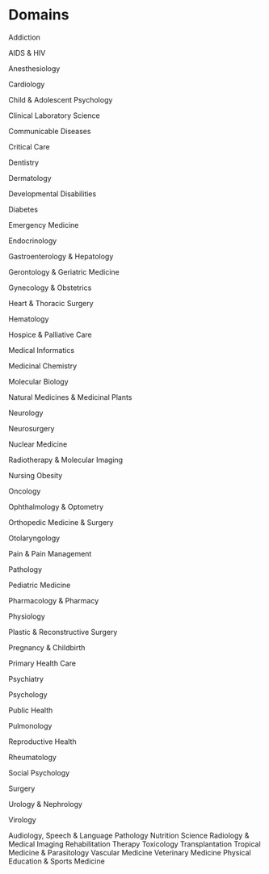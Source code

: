 # Domains

Addiction&#x20;

AIDS & HIV&#x20;

Anesthesiology&#x20;

Cardiology&#x20;

Child & Adolescent Psychology&#x20;

Clinical Laboratory Science&#x20;

Communicable Diseases&#x20;

Critical Care

&#x20;Dentistry

&#x20;Dermatology

&#x20;Developmental Disabilities

&#x20;Diabetes

&#x20;Emergency Medicine

&#x20;Endocrinology

&#x20;Gastroenterology & Hepatology

&#x20;Gerontology & Geriatric Medicine&#x20;

Gynecology & Obstetrics&#x20;

Heart & Thoracic Surgery&#x20;

Hematology&#x20;

Hospice & Palliative Care&#x20;

Medical Informatics&#x20;

Medicinal Chemistry&#x20;

Molecular Biology&#x20;

Natural Medicines & Medicinal Plants&#x20;

Neurology&#x20;

Neurosurgery&#x20;

Nuclear Medicine

&#x20;Radiotherapy & Molecular Imaging&#x20;

Nursing Obesity

&#x20;Oncology&#x20;

Ophthalmology & Optometry&#x20;

Orthopedic Medicine & Surgery&#x20;

Otolaryngology&#x20;

Pain & Pain Management

Pathology&#x20;

Pediatric Medicine&#x20;

Pharmacology & Pharmacy

&#x20;Physiology&#x20;

Plastic & Reconstructive Surgery

Pregnancy & Childbirth&#x20;

Primary Health Care&#x20;

Psychiatry&#x20;

Psychology

&#x20;Public Health&#x20;

Pulmonology&#x20;

Reproductive Health&#x20;

Rheumatology

Social Psychology

&#x20;Surgery&#x20;

Urology & Nephrology&#x20;

Virology

Audiology, Speech & Language Pathology Nutrition Science Radiology & Medical Imaging Rehabilitation Therapy Toxicology Transplantation Tropical Medicine & Parasitology Vascular Medicine Veterinary Medicine Physical Education & Sports Medicine
